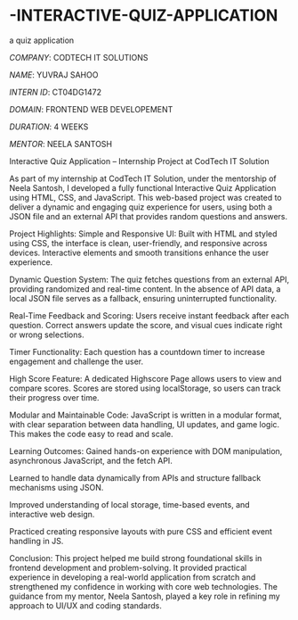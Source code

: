 # -INTERACTIVE-QUIZ-APPLICATION
a quiz application

*COMPANY*: CODTECH IT SOLUTIONS

*NAME*: YUVRAJ SAHOO

*INTERN ID*: CT04DG1472

*DOMAIN*:  FRONTEND WEB DEVELOPEMENT

*DURATION*: 4 WEEKS

*MENTOR*: NEELA SANTOSH

Interactive Quiz Application – Internship Project at CodTech IT Solution

As part of my internship at CodTech IT Solution, under the mentorship of Neela Santosh, I developed a fully functional Interactive Quiz Application using HTML, CSS, and JavaScript. This web-based project was created to deliver a dynamic and engaging quiz experience for users, using both a JSON file and an external API that provides random questions and answers.

Project Highlights:
Simple and Responsive UI:
Built with HTML and styled using CSS, the interface is clean, user-friendly, and responsive across devices. Interactive elements and smooth transitions enhance the user experience.

Dynamic Question System:
The quiz fetches questions from an external API, providing randomized and real-time content. In the absence of API data, a local JSON file serves as a fallback, ensuring uninterrupted functionality.

Real-Time Feedback and Scoring:
Users receive instant feedback after each question. Correct answers update the score, and visual cues indicate right or wrong selections.

Timer Functionality:
Each question has a countdown timer to increase engagement and challenge the user.

High Score Feature:
A dedicated Highscore Page allows users to view and compare scores. Scores are stored using localStorage, so users can track their progress over time.

Modular and Maintainable Code:
JavaScript is written in a modular format, with clear separation between data handling, UI updates, and game logic. This makes the code easy to read and scale.

Learning Outcomes:
Gained hands-on experience with DOM manipulation, asynchronous JavaScript, and the fetch API.

Learned to handle data dynamically from APIs and structure fallback mechanisms using JSON.

Improved understanding of local storage, time-based events, and interactive web design.

Practiced creating responsive layouts with pure CSS and efficient event handling in JS.

Conclusion:
This project helped me build strong foundational skills in frontend development and problem-solving. It provided practical experience in developing a real-world application from scratch and strengthened my confidence in working with core web technologies. The guidance from my mentor, Neela Santosh, played a key role in refining my approach to UI/UX and coding standards.

